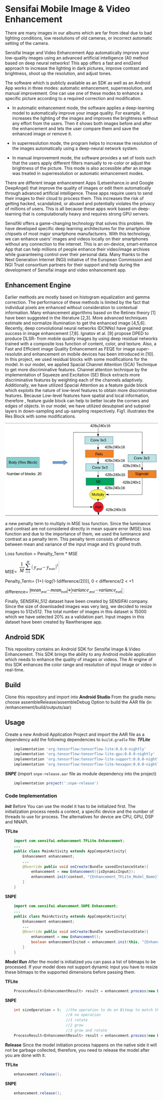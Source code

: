 # Sensifai Mobile Image & Video Enhancement
There are many images in our albums which are far from ideal due to bad lighting conditions, low resolutions of old cameras, or incorrect automatic setting of the camera.

Sensifai Image and Video Enhancement App automatically improve your low-quality images using an advanced artificial intelligence (AI) method based on deep neural networks! This app offers a fast and end2end approach to increase the lighting in dark pictures, improve contrast and brightness, shoot up the resolution, and adjust tones.

The software which is publicly available as an SDK as well as an Android App works in three modes: automatic enhancement, superresolution, and manual improvement. One can use one of these modes to enhance a specific picture according to a required correction and modification.

- In automatic enhancement mode, the software applies a deep-learning model to automatically improve your image quality. For example, it increases the lighting of the images and improves the brightness without any effort from the users. Then it shows both images before and after the enhancement and lets the user compare them and save the enhanced image or remove it.

- In superresolution mode, the program helps to increase the resolution of the images automatically using a deep-neural network system.

- In manual improvement mode, the software provides a set of tools such that the users apply different filters manually to re-color or adjust the brightness of the picture. This mode is also accessible after an image was treated in superresolution or automatic enhancement modes.


There are different image enhancement Apps (Letsenhance.io and Google DeepAngel) that improve the quality of images or edit them automatically through advanced artificial intelligence. These apps require users to send their images to their cloud to process them. This increases the risk of getting hacked, scandalized, or abused and potentially violates the privacy of millions of users. This is all because these apps work based on deep-learning that is computationally heavy and requires strong GPU servers.

SensifAI offers a game-changing technology that solves this problem. We have developed specific deep learning architectures for the smartphone chipsets of most major smartphone manufacturers. With this technology, we can enhance users’ images and videos locally on their smartphones without any connection to the internet. This is an on-device, smart-enhance App that can help millions of people enhance their video/image archives while guaranteeing control over their personal data.
Many thanks to the Next Generation Internet (NGI) initiative of the European Commission and NGI Trust consortium partners for their support and help during the development of Sensifai image and video enhancement app.

## Enhancement Engine
Earlier methods are mostly based on histogram equalization and gamma correction. The performance of these methods is limited by the fact that individual pixels are enhanced without consideration to contextual information. Many enhancement algorithms based on the Retinex theory [1] have been suggested in the literature [2,3]. More advanced techniques estimate and normalize illumination to get the enhanced image [4,5,6]. Recently, deep convolutional neural networks (DCNNs) have gained great success in image enhancement [7,8]. Ignatov et al. [9] propose DPED to produce DLSR- from mobile quality images by using deep residual networks trained with a composite loss function of content, color, and texture. Also, a Fast and Efficient image Quality Enhancement as FEQE for image super-resolutin and enhancement on mobile devices has been introduced in [10].
In this project, we used residual blocks with some modifications for the model. In our model, we applied Spacial Channel Attention (SCA) Technique to get more discriminative features.  Channel attention technique by the implementation of Squeeze and Excitation (SE) Block extracts more discriminative features by weighting each of the channels adaptively.  Additionally, we have utilized Spacial Attention as a feature guide block which exploits the nature of low-level features to obtain more discriminative features. Because Low-level features have spatial and local information,  therefore , feature guide block can help to better locate the corners and edges of objects. In our model, we have utilized desubpixel and subpixel layers in down-sampling and up-sampling respectively.
Fig1. illustrates the Res Block with some modifications.

![resblock](Images/resblock.jpg)

a new penalty term to multiply in MSE loss function. Since the luminance and contrast are not considered directly in mean square error (MSE) loss function and due to the importance of them, we used the luminance and contrast as a penalty term. This penalty term consists of difference between mean and variance of the input image and it’s ground truth.

Loss function = Penalty_Term * MSE

MSE=  ![mse](Images/mse.png)

Penalty_Term=  [1+(-log(1-(difference/2)))],        0 < difference/2 < +1

difference= ![difference](Images/diff.png)


Finally, SENSIFAI_512 dataset have been created by SENSIFAI company. Since the size of downloaded images was very larg, we decided to resize images to 512x512. The total number of images in this dataset is 15000 which we have selected 20% as a validation part. Input images in this dataset have been created by Rawtherapee app.


## Android SDK

This repository contains an Android SDK for Sensifai Image & Video Enhancement. This SDK brings the ability to any Android mobile application which needs to enhance the quality of images or videos. The AI engine of this SDK enhances the color range and resolution of input image or video in real-time.

## Build
Clone this repository and import into **Android Studio**
From the gradle menu choose assembleRelease/assembleDebug Option to build the AAR file (in /enhancement/build/outputs/aar)

## Usage
Create a new Android Application Project and import the AAR file as a dependency
add the following dependencies to `build.gradle` file:
***TFLite***
```gradle
    implementation 'org.tensorflow:tensorflow-lite:0.0.0-nightly'
    implementation 'org.tensorflow:tensorflow-lite-gpu:0.0.0-nightly'
    implementation 'org.tensorflow:tensorflow-lite-support:0.0.0-nightly'
    implementation 'org.tensorflow:tensorflow-lite-hexagon:0.0.0-nightly'
```
***SNPE***
(import `snpe-release.aar` file as module dependency into the project)
```gradle
    implementation project(':snpe-release')
```

### Code Implementation

***Init***
Before You can use the model it has to be initialized first. The initialization process needs
a context, a specific device and the number of threads to use for process.
The alternatives for device are CPU, GPU, DSP and NNAPI.

**TFLite**
```java
    import com.sensifai.enhancement.TFLite.Enhancement;
    ...
    public class MainActivity extends AppCompatActivity{
        Enhancement enhancement;
        ...
        @Override public void onCreate(Bundle savedInstanceState){
            enhancement = new Enhancement({isDynamicInput});
            enhancement.init(context, "{Enhancement_TFLite_Model_Name}", Device.GPU, 1);
        }
    }
```

**SNPE**
```java
    import com.sensifai.ehancement.SNPE.Enhancement;
    ...
    public class MainActivity extends AppCompatActivity{
        Enhancement enhancement;
        ...
        @Override public void onCreate(Bundle savedInstanceState){
            enhancement = new Enhancement();
            boolean enhancementInited = enhancement.init(this, "{Enhancement_Model_Name}", Device.GPU, 1);
        }
    }
```

***Model Run***
After the model is initialized you can pass a list of bitmaps to be processed.
If your model does not support dynamic input you have to resize these bitmaps to the supported dimensions before passing them.

**TFLite**
```java
    ProcessResult<EnhancementResult> result = enhancement.process(new Bitmap[]{YOUR_BITMAP_HERE});
```

**SNPE**
```java
    int sizeOperation = 0;  //the operation to do on Bitmap to match the Dimensions.
                            //0 no operation
                            //1 rotate
                            //2 grow
                            //3 grow and rotate
    ProcessResult<EnhancementResult> result = enhancement.process(new Bitmap[]{YOUR_BITMAPS_HERE},sizeOperation);
```

**Release**
Since the model initiation process happens on the native side it will not be garbage collected, therefore,
you need to release the model after you are done with it.

**TFLite**
```java
    enhancement.release();
```

**SNPE**
```java
    enhancement.release();
```